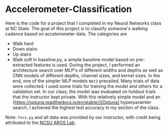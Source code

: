 # Accelerometer-Classification
Here is the code for a project that I completed in my Neural Networks class at NC State. The goal of this project is to classify someone's walking cadence based on accelerometer data. The categories are
- Walk hard
- Down stairs
- Up stairs
- Walk soft
In baseline.py, a simple baseline model based on pre-extracted features is used. During the project, I performed an architecture search over MLP's of different widths and depths as well as CNN models of different depths, channel sizes, and kernel sizes. In the end, one of the simpler MLP models `Net3` prevailed. Many trials of data were collected. I used some trials for training the model and others for a validation set. In our class, the model was evaluated on holdout trials that the instructor kept private. With this relatively simple model and an {https://optuna.readthedocs.io/en/stable/}[Optuna] hyperparamter search, I achieved the highest test accuracy in my section of the class.

Note: `fncs.py` and all data was provided by our instructor, with credit being attributed to the [NCSU AROS Lab](https://research.ece.ncsu.edu/aros/).
